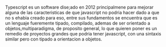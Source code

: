Typescript es un software dise;ado en 2012 principalmene para mejorar alguna de las caracteristicas de que javascript no podria hacer dado a que no s ehabia creado para eso, entre sus fundamentos se encuentra que es un lenguaje fueremente tipado, compilado, ademas de ser orientado a objetos,multiparadigma, de proposito general,  lo que quieren poner es un remedio de proyectos grandes que podria tener javascript, con una sintaxis similar pero con tipado a orientacion a objetos.